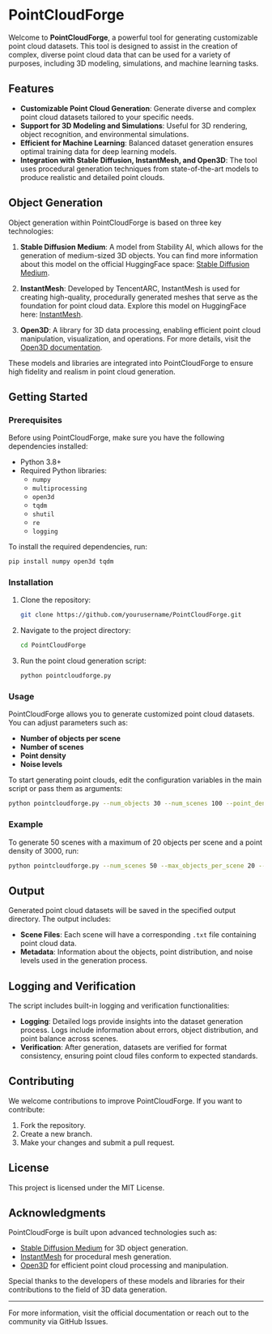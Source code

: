 
# PointCloudForge

Welcome to **PointCloudForge**, a powerful tool for generating customizable point cloud datasets. This tool is designed to assist in the creation of complex, diverse point cloud data that can be used for a variety of purposes, including 3D modeling, simulations, and machine learning tasks.

## Features

- **Customizable Point Cloud Generation**: Generate diverse and complex point cloud datasets tailored to your specific needs.
- **Support for 3D Modeling and Simulations**: Useful for 3D rendering, object recognition, and environmental simulations.
- **Efficient for Machine Learning**: Balanced dataset generation ensures optimal training data for deep learning models.
- **Integration with Stable Diffusion, InstantMesh, and Open3D**: The tool uses procedural generation techniques from state-of-the-art models to produce realistic and detailed point clouds.

## Object Generation

Object generation within PointCloudForge is based on three key technologies:

1. **Stable Diffusion Medium**: A model from Stability AI, which allows for the generation of medium-sized 3D objects. You can find more information about this model on the official HuggingFace space: [Stable Diffusion Medium](https://huggingface.co/spaces/stabilityai/stable-diffusion-3-medium).
   
2. **InstantMesh**: Developed by TencentARC, InstantMesh is used for creating high-quality, procedurally generated meshes that serve as the foundation for point cloud data. Explore this model on HuggingFace here: [InstantMesh](https://huggingface.co/spaces/TencentARC/InstantMesh).

3. **Open3D**: A library for 3D data processing, enabling efficient point cloud manipulation, visualization, and operations. For more details, visit the [Open3D documentation](http://www.open3d.org/).

These models and libraries are integrated into PointCloudForge to ensure high fidelity and realism in point cloud generation.

## Getting Started

### Prerequisites

Before using PointCloudForge, make sure you have the following dependencies installed:

- Python 3.8+
- Required Python libraries: 
  - `numpy`
  - `multiprocessing`
  - `open3d`
  - `tqdm`
  - `shutil`
  - `re`
  - `logging`

To install the required dependencies, run:

```bash
pip install numpy open3d tqdm
```

### Installation

1. Clone the repository:

   ```bash
   git clone https://github.com/yourusername/PointCloudForge.git
   ```

2. Navigate to the project directory:

   ```bash
   cd PointCloudForge
   ```

3. Run the point cloud generation script:

   ```bash
   python pointcloudforge.py
   ```

### Usage

PointCloudForge allows you to generate customized point cloud datasets. You can adjust parameters such as:

- **Number of objects per scene**
- **Number of scenes**
- **Point density**
- **Noise levels**

To start generating point clouds, edit the configuration variables in the main script or pass them as arguments:

```bash
python pointcloudforge.py --num_objects 30 --num_scenes 100 --point_density 5000
```

### Example

To generate 50 scenes with a maximum of 20 objects per scene and a point density of 3000, run:

```bash
python pointcloudforge.py --num_scenes 50 --max_objects_per_scene 20 --point_density 3000
```

## Output

Generated point cloud datasets will be saved in the specified output directory. The output includes:

- **Scene Files**: Each scene will have a corresponding `.txt` file containing point cloud data.
- **Metadata**: Information about the objects, point distribution, and noise levels used in the generation process.

## Logging and Verification

The script includes built-in logging and verification functionalities:

- **Logging**: Detailed logs provide insights into the dataset generation process. Logs include information about errors, object distribution, and point balance across scenes.
- **Verification**: After generation, datasets are verified for format consistency, ensuring point cloud files conform to expected standards.

## Contributing

We welcome contributions to improve PointCloudForge. If you want to contribute:

1. Fork the repository.
2. Create a new branch.
3. Make your changes and submit a pull request.

## License

This project is licensed under the MIT License.

## Acknowledgments

PointCloudForge is built upon advanced technologies such as:

- [Stable Diffusion Medium](https://huggingface.co/spaces/stabilityai/stable-diffusion-3-medium) for 3D object generation.
- [InstantMesh](https://huggingface.co/spaces/TencentARC/InstantMesh) for procedural mesh generation.
- [Open3D](http://www.open3d.org/) for efficient point cloud processing and manipulation.

Special thanks to the developers of these models and libraries for their contributions to the field of 3D data generation.

---

For more information, visit the official documentation or reach out to the community via GitHub Issues.
